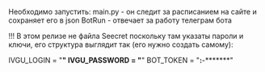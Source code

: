 Необходимо запустить: 
      main.py - он следит за расписанием на сайте и сохраняет его в json
      BotRun - отвечает за работу телеграм бота

!!! В этом релизе не файла Seecret поскольку там указаты пароли и ключи, его структура выглядит так (его нужно создать самому):



IVGU_LOGIN = "********"
IVGU_PASSWORD = "********"
BOT_TOKEN = "******:******-*******"
